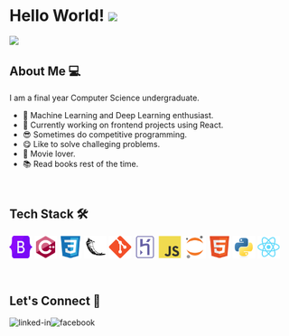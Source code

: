 # Hello World! <img src="https://user-images.githubusercontent.com/42378118/110234147-e3259600-7f4e-11eb-95be-0c4047144dea.gif" width="30" ><br>

<img src="https://media.giphy.com/media/f3iwJFOVOwuy7K6FFw/giphy.gif" align="centre" height="400" />
<br>

## About Me 💻
I am a final year Computer Science undergraduate.
- 🔭 Machine Learning and Deep Learning enthusiast.
- 🌱 Currently working on frontend projects using React.
- 😎 Sometimes do competitive programming.
- 😋 Like to solve challeging problems.
- 🍿 Movie lover.
- 📚 Read books rest of the time.
<br>

## Tech Stack 🛠️

<p>
<img src="https://raw.githubusercontent.com/devicons/devicon/master/icons/bootstrap/bootstrap-original.svg" width="40" height="40">
<img src="https://raw.githubusercontent.com/devicons/devicon/master/icons/cplusplus/cplusplus-original.svg" width="40" height="40"> 
<img src="https://raw.githubusercontent.com/devicons/devicon/master/icons/css3/css3-original.svg" width="40" height="40">
<img src="https://raw.githubusercontent.com/devicons/devicon/master/icons/flask/flask-original.svg" width="40" height="40">
<img src="https://raw.githubusercontent.com/devicons/devicon/master/icons/git/git-original.svg" width="40" height="40">
<img src="https://raw.githubusercontent.com/devicons/devicon/master/icons/heroku/heroku-original.svg" width="40" height="40">
<img src="https://raw.githubusercontent.com/devicons/devicon/master/icons/javascript/javascript-original.svg" width="40" height="40">
<img src="https://raw.githubusercontent.com/devicons/devicon/master/icons/jupyter/jupyter-original.svg" width="40" height="40">
<img src="https://raw.githubusercontent.com/devicons/devicon/master/icons/html5/html5-original.svg" width="40" height="40">
<img src="https://raw.githubusercontent.com/devicons/devicon/master/icons/python/python-original.svg" width="40" height="40">
<img src="https://raw.githubusercontent.com/devicons/devicon/master/icons/react/react-original.svg" width="40" height="40">
</p>
<br>

## Let's Connect 🔗


[<img align="left" alt="linked-in" src="https://img.shields.io/badge/linkedin-%230077B5.svg?&style=for-the-badge&logo=linkedin&logoColor=white" />](https://www.linkedin.com/in/arpit-kujur-83b066193/)
[<img align="left" alt="facebook" src="https://img.shields.io/badge/facebook-%231877F2.svg?&style=for-the-badge&logo=facebook&logoColor=white" />](https://www.facebook.com/arpit.kujur.560)

<br>
<br>

